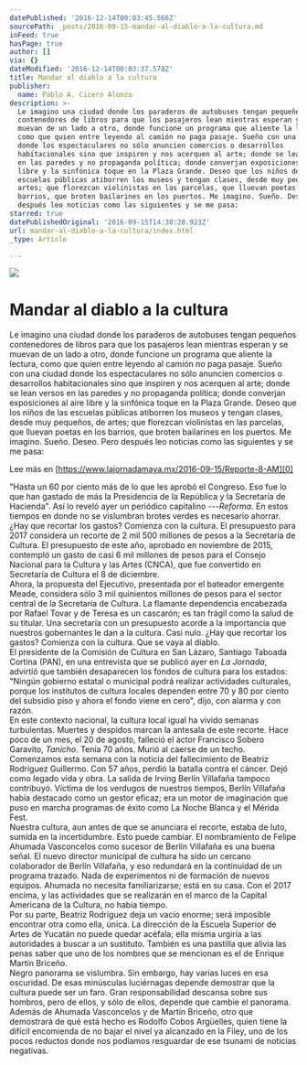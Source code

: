 ```yaml
---
datePublished: '2016-12-14T00:03:45.566Z'
sourcePath: _posts/2016-09-15-mandar-al-diablo-a-la-cultura.md
inFeed: true
hasPage: true
author: []
via: {}
dateModified: '2016-12-14T00:03:37.578Z'
title: Mandar al diablo a la cultura
publisher:
  name: Pablo A. Cicero Alonzo
description: >-
  Le imagino una ciudad donde los paraderos de autobuses tengan pequeños
  contenedores de libros para que los pasajeros lean mientras esperan y se
  muevan de un lado a otro, donde funcione un programa que aliente la lectura,
  como que quien entre leyendo al camión no paga pasaje. Sueño con una ciudad
  donde los espectaculares no sólo anuncien comercios o desarrollos
  habitacionales sino que inspiren y nos acerquen al arte; donde se lean versos
  en las paredes y no propaganda política; donde converjan exposiciones al aire
  libre y la sinfónica toque en la Plaza Grande. Deseo que los niños de las
  escuelas públicas atiborren los museos y tengan clases, desde muy pequeños, de
  artes; que florezcan violinistas en las parcelas, que lluevan poetas en los
  barrios, que broten bailarines en los puertos. Me imagino. Sueño. Deseo. Pero
  después leo noticias como las siguientes y se me pasa:
starred: true
datePublishedOriginal: '2016-09-15T14:30:28.923Z'
url: mandar-al-diablo-a-la-cultura/index.html
_type: Article

---
```

![](https://the-grid-user-content.s3-us-west-2.amazonaws.com/80aec778-4824-49cb-9979-b3cecb2c6ddf.gif)

# Mandar al diablo a la cultura

Le imagino una ciudad donde los paraderos de autobuses tengan pequeños contenedores de libros para que los pasajeros lean mientras esperan y se muevan de un lado a otro, donde funcione un programa que aliente la lectura, como que quien entre leyendo al camión no paga pasaje. Sueño con una ciudad donde los espectaculares no sólo anuncien comercios o desarrollos habitacionales sino que inspiren y nos acerquen al arte; donde se lean versos en las paredes y no propaganda política; donde converjan exposiciones al aire libre y la sinfónica toque en la Plaza Grande. Deseo que los niños de las escuelas públicas atiborren los museos y tengan clases, desde muy pequeños, de artes; que florezcan violinistas en las parcelas, que lluevan poetas en los barrios, que broten bailarines en los puertos. Me imagino. Sueño. Deseo. Pero después leo noticias como las siguientes y se me pasa:

Lee más en [https://www.lajornadamaya.mx/2016-09-15/Reporte-8-AM][0]

"Hasta un 60 por ciento más de lo que les aprobó el Congreso. Eso fue lo que han gastado de más la Presidencia de la República y la Secretaría de Hacienda". Así lo reveló ayer un periódico capitalino ---_Reforma_. En estos tiempos en donde no se vislumbran brotes verdes es necesario ahorrar. ¿Hay que recortar los gastos? Comienza con la cultura. El presupuesto para 2017 considera un recorte de 2 mil 500 millones de pesos a la Secretaría de Cultura. El presupuesto de este año, aprobado en noviembre de 2015, contempló un gasto de casi 6 mil millones de pesos para el Consejo Nacional para la Cultura y las Artes (CNCA), que fue convertido en Secretaría de Cultura el 8 de diciembre.  
Ahora, la propuesta del Ejecutivo, presentada por el bateador emergente Meade, considera sólo 3 mil quinientos millones de pesos para el sector central de la Secretaría de Cultura. La flamante dependencia encabezada por Rafael Tovar y de Teresa es un cascarón; es tan frágil como la salud de su titular. Una secretaría con un presupuesto acorde a la importancia que nuestros gobernantes le dan a la cultura. Casi nulo. ¿Hay que recortar los gastos? Comienza con la cultura. Que se vaya al diablo.  
El presidente de la Comisión de Cultura en San Lázaro, Santiago Taboada Cortina (PAN), en una entrevista que se publicó ayer en _La Jornada_, advirtió que también desaparecen los fondos de cultura para los estados: "Ningún gobierno estatal o municipal podrá realizar actividades culturales, porque los institutos de cultura locales dependen entre 70 y 80 por ciento del subsidio piso y ahora el fondo viene en cero", dijo, con alarma y con razón.  
En este contexto nacional, la cultura local igual ha vivido semanas turbulentas. Muertes y despidos marcan la antesala de este recorte. Hace poco de un mes, el 20 de agosto, falleció el actor Francisco Sobero Garavito, _Tanicho_. Tenía 70 años. Murió al caerse de un techo. Comenzamos esta semana con la noticia del fallecimiento de Beatriz Rodríguez Guillermo. Con 57 años, perdió la batalla contra el cáncer. Dejó como legado vida y obra. La salida de Irving Berlín Villafaña tampoco contribuyó. Víctima de los verdugos de nuestros tiempos, Berlín Villafaña había destacado como un gestor eficaz; era un motor de imaginación que puso en marcha programas de éxito como La Noche Blanca y el Mérida Fest.  
Nuestra cultura, aun antes de que se anunciara el recorte, estaba de luto, sumida en la incertidumbre. Esto puede cambiar. El nombramiento de Felipe Ahumada Vasconcelos como sucesor de Berlín Villafaña es una buena señal. El nuevo director municipal de cultura ha sido un cercano colaborador de Berlín Villafaña, y eso redundará en la continuidad de un programa trazado. Nada de experimentos ni de formación de nuevos equipos. Ahumada no necesita familiarizarse; está en su casa. Con el 2017 encima, y las actividades que se realizarán en el marco de la Capital Americana de la Cultura, no había tiempo.  
Por su parte, Beatriz Rodríguez deja un vacío enorme; será imposible encontrar otra como ella, única. La dirección de la Escuela Superior de Artes de Yucatán no puede quedar acéfala; ella misma urgiría a las autoridades a buscar a un sustituto. También es una pastilla que alivia las penas saber que uno de los nombres que se mencionan es el de Enrique Martín Briceño.   
Negro panorama se vislumbra. Sin embargo, hay varias luces en esa oscuridad. De esas minúsculas luciérnagas depende demostrar que la cultura puede ser un faro. Gran responsabilidad descansa sobre sus hombros, pero de ellos, y sólo de ellos, depende que cambie el panorama. Además de Ahumada Vasconcelos y de Martín Briceño, otro que demostrará de qué está hecho es Rodolfo Cobos Argüelles, quien tiene la difícil encomienda de no bajar el nivel ya alcanzado en la Filey, uno de los pocos reductos donde nos podíamos resguardar de ese tsunami de noticias negativas.

[0]: https://www.lajornadamaya.mx/2016-09-15/Reporte-8-AM